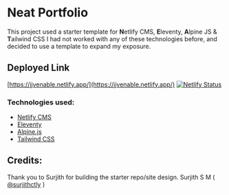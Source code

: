 # Neat Portfolio

This project used a starter template for **N**etlify CMS, **E**leventy, **A**lpine JS & **T**ailwind CSS
I had not worked with any of these technologies before, and decided to use a template to expand my exposure. 

## Deployed Link

[https://jjvenable.netlify.app/](https://jjvenable.netlify.app/)
[![Netlify Status](https://api.netlify.com/api/v1/badges/9b088cf7-508b-4ce6-83b7-68a4db8356af/deploy-status)](https://app.netlify.com/sites/jjvenable/deploys)

### Technologies used:

- [Netlify CMS](https://www.netlifycms.org/)
- [Eleventy](https://www.11ty.dev/)
- [Alpine.js](https://github.com/alpinejs/alpine)
- [Tailwind CSS](https://tailwindcss.com/)



## Credits:
Thank you to Surjith for building the starter repo/site design. 
Surjith S M ( [@surjithctly](https://surjithctly.in/) )
